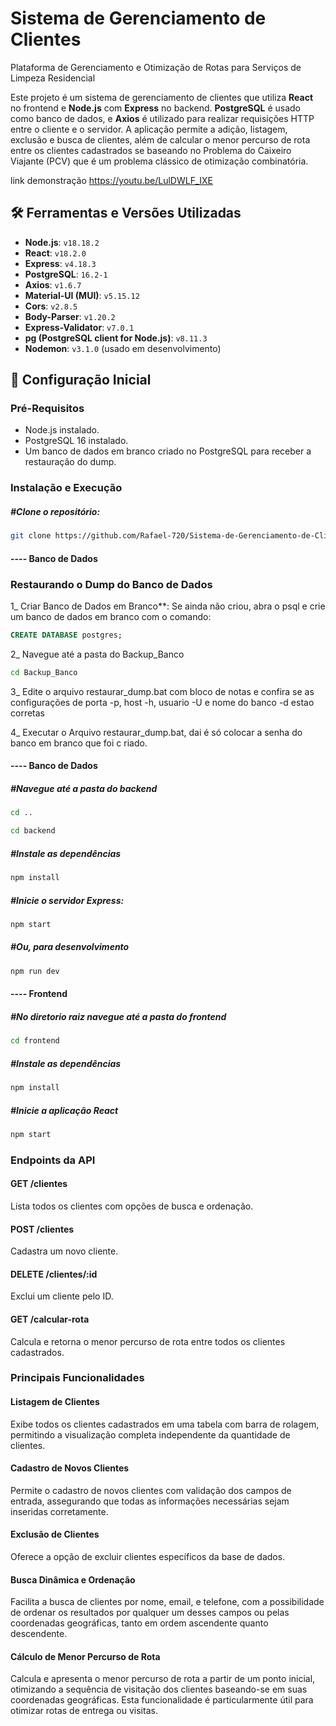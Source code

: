  # Sistema de Gerenciamento de Clientes
 Plataforma de Gerenciamento e Otimização de Rotas para Serviços de Limpeza Residencial
 
Este projeto é um sistema de gerenciamento de clientes que utiliza **React** no frontend e **Node.js** com **Express** no backend. **PostgreSQL** é usado como banco de dados, e **Axios** é utilizado para realizar requisições HTTP entre o cliente e o servidor. A aplicação permite a adição, listagem, exclusão e busca de clientes, além de calcular o menor percurso de rota entre os clientes cadastrados se baseando no Problema do Caixeiro Viajante (PCV) que é um problema clássico de otimização combinatória.

link demonstração 
https://youtu.be/LulDWLF_IXE

## 🛠 Ferramentas e Versões Utilizadas

- **Node.js**: `v18.18.2`
- **React**: `v18.2.0`
- **Express**: `v4.18.3`
- **PostgreSQL**: `16.2-1`
- **Axios**: `v1.6.7`
- **Material-UI (MUI)**: `v5.15.12`
- **Cors**: `v2.8.5`
- **Body-Parser**: `v1.20.2`
- **Express-Validator**: `v7.0.1`
- **pg (PostgreSQL client for Node.js)**: `v8.11.3`
- **Nodemon**: `v3.1.0` (usado em desenvolvimento)

## 🚀 Configuração Inicial

### Pré-Requisitos

- Node.js instalado.
- PostgreSQL 16 instalado.
- Um banco de dados em branco criado no PostgreSQL para receber a restauração do dump.

### Instalação e Execução

##### #Clone o repositório:
```bash
git clone https://github.com/Rafael-720/Sistema-de-Gerenciamento-de-Clientes.git
```

#### ---- Banco de Dados

### Restaurando o Dump do Banco de Dados

1_ Criar Banco de Dados em Branco**: Se ainda não criou, abra o psql e crie um banco de dados em branco com o comando:
   ```sql
   CREATE DATABASE postgres;
   ```

2_ Navegue até a pasta do Backup_Banco
```bash
cd Backup_Banco
```

3_ Edite o arquivo restaurar_dump.bat com bloco de notas e confira se as configurações de porta -p, host -h, usuario -U e nome do banco -d estao corretas



4_ Executar o Arquivo restaurar_dump.bat, dai é só colocar a senha do banco em branco que foi c riado.



#### ---- Banco de Dados

##### #Navegue até a pasta do backend
```bash
cd ..
```

```bash
cd backend
```


##### #Instale as dependências
```bash
npm install
```

##### #Inicie o servidor Express:
```bash
npm start
```
##### #Ou, para desenvolvimento
```bash
npm run dev
```

#### ---- Frontend

##### #No diretorio raiz navegue até a pasta do frontend


```bash
cd frontend
```

##### #Instale as dependências
```bash
npm install
```

##### #Inicie a aplicação React
```bash
npm start
```

### Endpoints da API

#### GET /clientes
Lista todos os clientes com opções de busca e ordenação.

#### POST /clientes
Cadastra um novo cliente.

#### DELETE /clientes/:id
Exclui um cliente pelo ID.

#### GET /calcular-rota
Calcula e retorna o menor percurso de rota entre todos os clientes cadastrados.



### Principais Funcionalidades

#### Listagem de Clientes
Exibe todos os clientes cadastrados em uma tabela com barra de rolagem, permitindo a visualização completa independente da quantidade de clientes.

#### Cadastro de Novos Clientes
Permite o cadastro de novos clientes com validação dos campos de entrada, assegurando que todas as informações necessárias sejam inseridas corretamente.

#### Exclusão de Clientes
Oferece a opção de excluir clientes específicos da base de dados.

#### Busca Dinâmica e Ordenação
Facilita a busca de clientes por nome, email, e telefone, com a possibilidade de ordenar os resultados por qualquer um desses campos ou pelas coordenadas geográficas, tanto em ordem ascendente quanto descendente.

#### Cálculo de Menor Percurso de Rota
Calcula e apresenta o menor percurso de rota a partir de um ponto inicial, otimizando a sequência de visitação dos clientes baseando-se em suas coordenadas geográficas. Esta funcionalidade é particularmente útil para otimizar rotas de entrega ou visitas.



